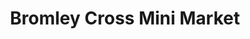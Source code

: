 ---
title: "Bromley Cross Mini Market"
url: /bolton/bromley-cross-mini-market/
shop: convenience
---